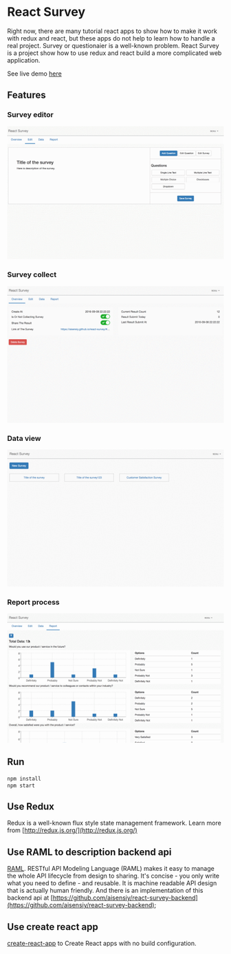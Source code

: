 # React Survey

Right now, there are many tutorial react apps to show how to make it work with redux and react, but these apps do not help to learn how to handle a real project. Survey or questionaier is a well-known problem. React Survey is a project show how to use redux and react build a more complicated web application.

See live demo [here](https://aisensiy.github.io/react-survey)

## Features

### Survey editor

![](assets/edit-survey.gif)

### Survey collect

![](assets/collect-data.gif)

### Data view

![](assets/view-data.gif)

### Report process

![](assets/report-filter.gif)

## Run

```
npm install
npm start
```

## Use Redux

Redux is a well-known flux style state management framework. Learn more from [http://redux.js.org/](http://redux.js.org/)

## Use RAML to description backend api

[RAML](http://raml.org). RESTful API Modeling Language (RAML) makes it easy to manage the whole API lifecycle from design to sharing. It's concise - you only write what you need to define - and reusable. It is machine readable API design that is actually human friendly. And there is an implementation of this backend api at [https://github.com/aisensiy/react-survey-backend](https://github.com/aisensiy/react-survey-backend);

## Use create react app

[create-react-app](https://github.com/facebookincubator/create-react-app) to Create React apps with no build configuration.

